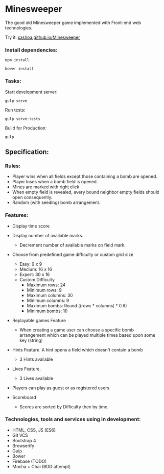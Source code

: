 # Minesweeper
The good old Minesweeper game implemented with Front-end web technologies.

Try it: <a href="https://sashoa.github.io/Minesweeper" target="_blank">sashoa.github.io/Minesweeper</a>


### Install dependencies:
```
npm install
```
```
bower install
```
### Tasks:

Start development server:
```
gulp serve
```

Run tests:
```
gulp serve:tests
```

Build for Production:
```
gulp
```


## Specification:

### Rules:
- Player wins when all fields except those containing a bomb are opened.
- Player loses when a bomb field is opened.
- Mines are marked with right click
- When empty field is revealed, every bound neighbor empty fields should open consequently.
- Random (with seeding) bomb arrangement.

### Features:
- Display time score
- Display number of available marks.
  - Decrement number of available marks on field mark.

- Choose from predefined game difficulty or custom grid size
  - Easy: 9 x 9
  - Medium: 16 x 16
  - Expert: 30 x 16
  - Custom Difficulty
    - Maximum rows: 24
    - Minimum rows: 9
    - Maximum columns: 30
    - Minimum columns: 9
    - Maximum bombs: Round ((rows * columns) * 0.6)
    - Minimum bombs: 10
- Replayable games Feature
	- When creating a game user can choose a specific bomb arrangement which can be played multiple times based upon some key (string)

- Hints Feature. A hint opens a field which doesn't contain a bomb
  - 3 Hints available

- Lives Feature.
  - 3 Lives available
- Players can play as guest or as registered users.
- Scoreboard
  - Scores are sorted by Difficulty then by time.

### Technologies, tools and services using in development:
  - HTML, CSS, JS (ES6)
  - Git VCS
  - Bootstrap 4
  - Browserify
  - Gulp
  - Bower
  - Firebase (TODO)
  - Mocha + Chai (BDD attempt)
